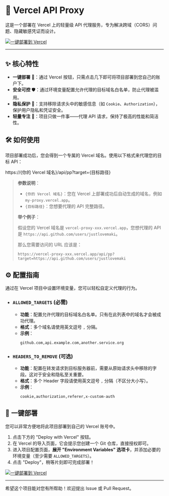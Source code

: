 # 🚀 Vercel API Proxy

这是一个部署在 Vercel 上的轻量级 API 代理服务，专为解决跨域（CORS）问题、隐藏敏感凭证而设计。

[![一键部署到 Vercel](https://vercel.com/button)](https://vercel.com/import/project?template=https://github.com/justlovemaki/vercel-proxy)

---

## ✨ 核心特性

*   **一键部署** 🚀：通过 Vercel 按钮，只需点击几下即可将项目部署到您自己的账户下。
*   **安全可控** 🛡️：通过环境变量配置允许代理的目标域名白名单，防止代理被滥用。
*   **隐私保护** 🤫：支持移除请求头中的敏感信息（如 `Cookie`、`Authorization`），保护用户隐私和凭证安全。
*   **轻量专注** 🎯：项目只做一件事——代理 API 请求，保持了极高的性能和简洁性。

## 🛠️ 如何使用

项目部署成功后，您会得到一个专属的 Vercel 域名。使用以下格式来代理您的目标 API：

https://{你的 Vercel 域名}/api/pp?target={目标路径}


> **参数说明**：
> *   `{你的 Vercel 域名}`：您在 Vercel 上部署成功后自动生成的域名，例如 `my-proxy.vercel.app`。
> *   `{目标路径}`：您想要代理的 API 完整路径。
>
> **举个例子**：
>
> 假设您的 Vercel 域名是 `vercel-proxy-xxx.vercel.app`，您想代理的 API 是 `https://api.github.com/users/justlovemaki`。
>
> 那么您需要访问的 URL 应该是：
>
> ```
> https://vercel-proxy-xxx.vercel.app/api/pp?target=https://api.github.com/users/justlovemaki
> ```

## ⚙️ 配置指南

通过在 Vercel 项目中设置环境变量，您可以轻松自定义代理的行为。

*   ### `ALLOWED_TARGETS` (必需)
    *   **功能**：配置允许代理的目标域名白名单。只有在此列表中的域名才会被成功代理。
    *   **格式**：多个域名请使用英文逗号 `,` 分隔。
    *   **示例**：
        ```
        github.com,api.example.com,another.service.org
        ```

*   ### `HEADERS_TO_REMOVE` (可选)
    *   **功能**：配置在转发请求到目标服务器前，需要从原始请求头中移除的字段。这对于安全和隐私至关重要。
    *   **格式**：多个 Header 字段请使用英文逗号 `,` 分隔（不区分大小写）。
    *   **示例**：
        ```
        cookie,authorization,referer,x-custom-auth
        ```

## 🚀 一键部署

您可以非常方便地将此项目部署到自己的 Vercel 账号中。

1.  点击下方的 "Deploy with Vercel" 按钮。
2.  在 Vercel 的导入页面，它会提示您创建一个 Git 仓库，直接授权即可。
3.  进入项目配置页面，**展开 "Environment Variables" 选项卡**，并添加必要的环境变量（至少需要 `ALLOWED_TARGETS`）。
4.  点击 "Deploy"，稍等片刻即可完成部署！

[![一键部署到 Vercel](https://vercel.com/button)](https://vercel.com/import/project?template=https://github.com/justlovemaki/vercel-proxy)

---

希望这个项目能对您有所帮助！欢迎提出 Issue 或 Pull Request。
